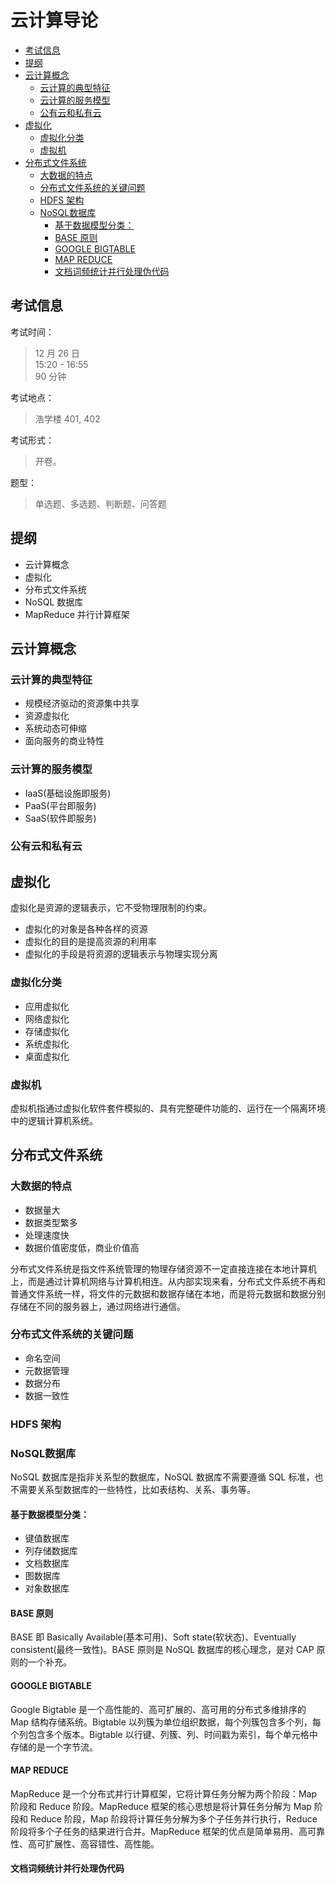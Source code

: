 <!-- 云计算导论 -->
<meta name="viewport" content="width=device-width, initial-scale=1.0">

<h1> 云计算导论 </h1>

- [考试信息](#考试信息)
- [提纲](#提纲)
- [云计算概念](#云计算概念)
  - [云计算的典型特征](#云计算的典型特征)
  - [云计算的服务模型](#云计算的服务模型)
  - [公有云和私有云](#公有云和私有云)
- [虚拟化](#虚拟化)
  - [虚拟化分类](#虚拟化分类)
  - [虚拟机](#虚拟机)
- [分布式文件系统](#分布式文件系统)
  - [大数据的特点](#大数据的特点)
  - [分布式文件系统的关键问题](#分布式文件系统的关键问题)
  - [HDFS 架构](#hdfs-架构)
  - [NoSQL数据库](#nosql数据库)
    - [基于数据模型分类：](#基于数据模型分类)
    - [BASE 原则](#base-原则)
    - [GOOGLE BIGTABLE](#google-bigtable)
    - [MAP REDUCE](#map-reduce)
    - [文档词频统计并行处理伪代码](#文档词频统计并行处理伪代码)


## 考试信息
考试时间：  
> 12 月 26 日  
> 15:20 - 16:55  
> 90 分钟

考试地点：
> 浩学楼 401, 402

考试形式：
> 开卷。

题型：
> 单选题、多选题、判断题、问答题

## 提纲
- 云计算概念
- 虚拟化
- 分布式文件系统
- NoSQL 数据库
- MapReduce 并行计算框架

## 云计算概念
### 云计算的典型特征
- 规模经济驱动的资源集中共享  
- 资源虚拟化
- 系统动态可伸缩  
- 面向服务的商业特性

### 云计算的服务模型
- IaaS(基础设施即服务)
- PaaS(平台即服务)
- SaaS(软件即服务)

### 公有云和私有云

## 虚拟化
虚拟化是资源的逻辑表示，它不受物理限制的约束。
- 虚拟化的对象是各种各样的资源
- 虚拟化的目的是提高资源的利用率
- 虚拟化的手段是将资源的逻辑表示与物理实现分离

### 虚拟化分类
- 应用虚拟化
- 网络虚拟化
- 存储虚拟化
- 系统虚拟化
- 桌面虚拟化

### 虚拟机
虚拟机指通过虚拟化软件套件模拟的、具有完整硬件功能的、运行在一个隔离环境中的逻辑计算机系统。

## 分布式文件系统

### 大数据的特点
- 数据量大
- 数据类型繁多
- 处理速度快
- 数据价值密度低，商业价值高

分布式文件系统是指文件系统管理的物理存储资源不一定直接连接在本地计算机上，而是通过计算机网络与计算机相连。从内部实现来看，分布式文件系统不再和普通文件系统一样，将文件的元数据和数据存储在本地，而是将元数据和数据分别存储在不同的服务器上，通过网络进行通信。

### 分布式文件系统的关键问题
- 命名空间
- 元数据管理
- 数据分布
- 数据一致性

### HDFS 架构

### NoSQL数据库
NoSQL 数据库是指非关系型的数据库，NoSQL 数据库不需要遵循 SQL 标准，也不需要关系型数据库的一些特性，比如表结构、关系、事务等。

#### 基于数据模型分类：
- 键值数据库
- 列存储数据库
- 文档数据库
- 图数据库
- 对象数据库

#### BASE 原则
BASE 即 Basically Available(基本可用)、Soft state(软状态)、Eventually consistent(最终一致性)。BASE 原则是 NoSQL 数据库的核心理念，是对 CAP 原则的一个补充。

#### GOOGLE BIGTABLE
Google Bigtable 是一个高性能的、高可扩展的、高可用的分布式多维排序的 Map 结构存储系统。Bigtable 以列簇为单位组织数据，每个列簇包含多个列，每个列包含多个版本。Bigtable 以行键、列簇、列、时间戳为索引，每个单元格中存储的是一个字节流。

#### MAP REDUCE 
MapReduce 是一个分布式并行计算框架，它将计算任务分解为两个阶段：Map 阶段和 Reduce 阶段。MapReduce 框架的核心思想是将计算任务分解为 Map 阶段和 Reduce 阶段，Map 阶段将计算任务分解为多个子任务并行执行，Reduce 阶段将多个子任务的结果进行合并。MapReduce 框架的优点是简单易用、高可靠性、高可扩展性、高容错性、高性能。

#### 文档词频统计并行处理伪代码

